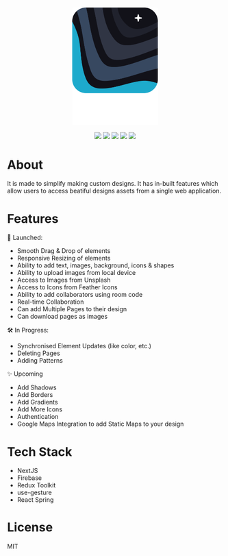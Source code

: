 <p align="center">
    <img width="200px" src="https://github.com/Keshraf/sigma/blob/main/public/images/Sigma%20Logo%20Full.png?raw=true">
    <p align="center">
        <img src="https://img.shields.io/badge/version-0.0.1--alpha-c6b5ff">
        <img src="https://img.shields.io/tokei/lines/github/Keshraf/sigma?color=ffb5f5">
        <img src="https://img.shields.io/github/license/Keshraf/sigma?color=75ff73">
        <img src="https://img.shields.io/github/languages/top/Keshraf/sigma?color=f7df1e">
        <img src="https://img.shields.io/github/languages/code-size/Keshraf/sigma?color=%235e6cff&label=size">
    </p>
</p>

# About

It is made to simplify making custom designs. It has in-built features which allow users to access beatiful designs assets from a single web application.

# Features

🚀 Launched: 

- Smooth Drag & Drop of elements
- Responsive Resizing of elements
- Ability to add text, images, background, icons & shapes
- Ability to upload images from local device
- Access to Images from Unsplash
- Access to Icons from Feather Icons
- Ability to add collaborators using room code
- Real-time Collaboration
- Can add Multiple Pages to their design
- Can download pages as images

🛠 In Progress:

- Synchronised Element Updates (like color, etc.)
- Deleting Pages
- Adding Patterns

✨ Upcoming

- Add Shadows
- Add Borders
- Add Gradients
- Add More Icons
- Authentication
- Google Maps Integration to add Static Maps to your design

# Tech Stack

- NextJS
- Firebase
- Redux Toolkit
- use-gesture
- React Spring

# License

MIT

